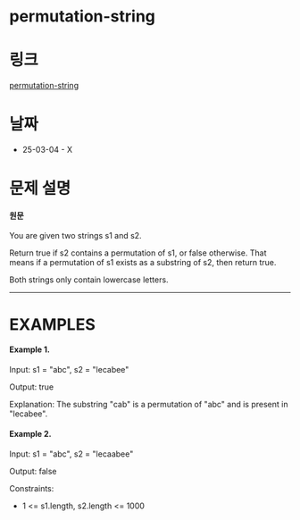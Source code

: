 # permutation-string

# 링크

[permutation-string](https://neetcode.io/problems/permutation-string)

# 날짜

- 25-03-04 - X

# 문제 설명

#### 원문

You are given two strings s1 and s2.

Return true if s2 contains a permutation of s1, or false otherwise. That means if a permutation of s1 exists as a substring of s2, then return true.

Both strings only contain lowercase letters.

---

# EXAMPLES

#### Example 1.

Input: s1 = "abc", s2 = "lecabee"

Output: true

Explanation: The substring "cab" is a permutation of "abc" and is present in "lecabee".

#### Example 2.

Input: s1 = "abc", s2 = "lecaabee"

Output: false

Constraints:

- 1 <= s1.length, s2.length <= 1000
